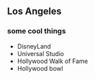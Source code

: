 ## Los Angeles

### some cool things

- DisneyLand
- Universal Studio
- Hollywood Walk of Fame
- Hollywood bowl

